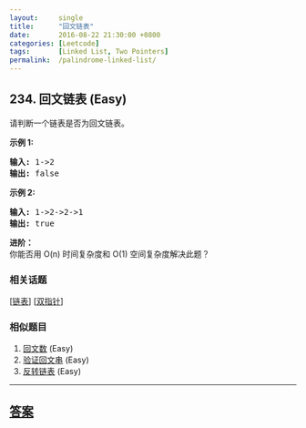 ```yaml
---
layout:     single
title:      "回文链表"
date:       2016-08-22 21:30:00 +0800
categories: [Leetcode]
tags:       [Linked List, Two Pointers]
permalink:  /palindrome-linked-list/
---
```


## 234. 回文链表 (Easy)

<p>请判断一个链表是否为回文链表。</p>

<p><strong>示例 1:</strong></p>

<pre><strong>输入:</strong> 1-&gt;2
<strong>输出:</strong> false</pre>

<p><strong>示例 2:</strong></p>

<pre><strong>输入:</strong> 1-&gt;2-&gt;2-&gt;1
<strong>输出:</strong> true
</pre>

<p><strong>进阶：</strong><br>
你能否用&nbsp;O(n) 时间复杂度和 O(1) 空间复杂度解决此题？</p>

### 相关话题
  [[链表](https://github.com/openset/leetcode/tree/master/tag/linked-list/README.md)]
  [[双指针](https://github.com/openset/leetcode/tree/master/tag/two-pointers/README.md)]

### 相似题目
  1. [回文数](/palindrome-number) (Easy)
  1. [验证回文串](/valid-palindrome) (Easy)
  1. [反转链表](/reverse-linked-list) (Easy)

---

## [答案](https://github.com/openset/leetcode/tree/master/problems/palindrome-linked-list)
